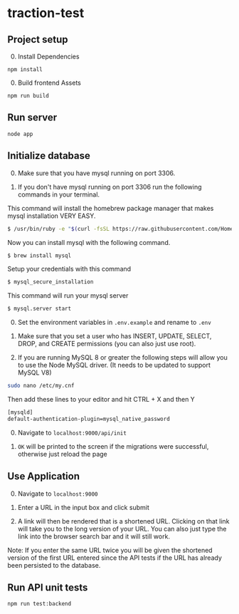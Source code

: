 # traction-test

## Project setup

0. Install Dependencies
```
npm install
```
0. Build frontend Assets
```
npm run build
```

## Run server

```
node app
```

## Initialize database

0. Make sure that you have mysql running on port 3306.

0. If you don't have mysql running on port 3306 run the following commands in your terminal.

This command will install the homebrew package manager that makes mysql installation VERY EASY.
```bash
$ /usr/bin/ruby -e "$(curl -fsSL https://raw.githubusercontent.com/Homebrew/install/master/install)"
```

Now you can install mysql with the following command.
```bash
$ brew install mysql
```

Setup your credentials with this command
```bash
$ mysql_secure_installation
```

This command will run your mysql server
```bash
$ mysql.server start
```

0. Set the environment variables in `.env.example` and rename to `.env`

0. Make sure that you set a user who has INSERT, UPDATE, SELECT, DROP, and CREATE permissions (you can also just use root).

0. If you are running MySQL 8 or greater the following steps will allow you to use the Node MySQL driver. (It needs to be updated to support MySQL V8)

```bash
sudo nano /etc/my.cnf
```
Then add these lines to your editor and hit CTRL + X and then Y
```bash
[mysqld]
default-authentication-plugin=mysql_native_password
```

0. Navigate to `localhost:9000/api/init`

0. `OK` will be printed to the screen if the migrations were successful, otherwise just reload the page

## Use Application

0. Navigate to `localhost:9000`

0. Enter a URL in the input box and click submit

0. A link will then be rendered that is a shortened URL. Clicking on that link will take you to the long version of your URL. You can also just type the link into the browser search bar and it will still work.

Note: If you enter the same URL twice you will be given the shortened version of the first URL entered since the API tests if the URL has already been persisted to the database.

## Run API unit tests

```
npm run test:backend
```
